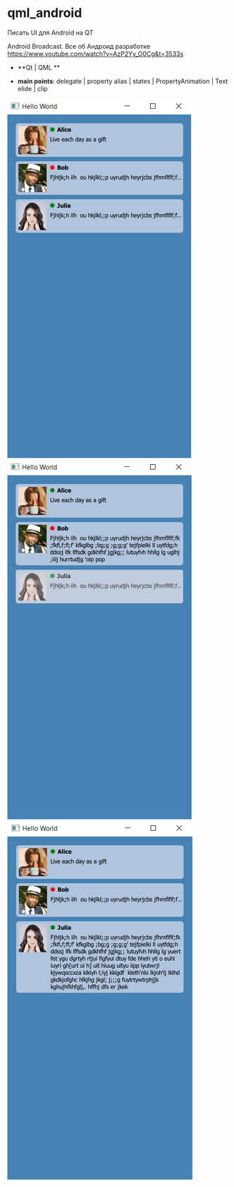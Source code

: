 # qml_android


Писать UI для Android на QT

Android Broadcast. Все об Андроид разработке
https://www.youtube.com/watch?v=AzP2Yy_O0Cg&t=3533s

- **Qt | QML **

- **main points**: delegate | property alias | states | PropertyAnimation | Text elide | clip

![](./img/pos1.png)
![](./img/pos3.png)
![](./img/pos2.png)